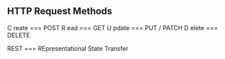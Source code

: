 ## HTTP Request Methods

C reate   === POST
R ead     === GET
U pdate   === PUT / PATCH
D elete   === DELETE

REST      === REpresentational State Transfer